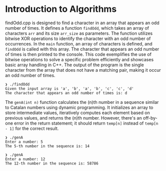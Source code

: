 # Introduction to Algorithms
findOdd.cpp is designed to find a character in an array that appears an odd number of times. It defines a function `findOdd`, which takes an array of characters `arr` and its size `arr_size` as parameters. The function utilizes bitwise XOR operations to identify the character with an odd number of occurrences. In the `main` function, an array of characters is defined, and `findOdd` is called with this array. The character that appears an odd number of times is then printed to the console. This code exemplifies the use of bitwise operations to solve a specific problem efficiently and showcases basic array handling in C++. The output of the program is the single character from the array that does not have a matching pair, making it occur an odd number of times.
```
❯ ./findOdd                 
Given the input array is 'a', 'b', 'a', 'b', 'c', 'c', 'd'
The character that appears an odd number of times is: d
```
The `genA(int n)` function calculates the \(n\)th number in a sequence similar to Catalan numbers using dynamic programming. It initializes an array to store intermediate values, iteratively computes each element based on previous values, and returns the \(n\)th number. However, there's an off-by-one error in the return statement; it should return `temp[n]` instead of `temp[n - 1]` for the correct result.
```
❯ ./genA   
Enter a number: 5
The 5-th number in the sequence is: 14

❯ ./genA
Enter a number: 12
The 12-th number in the sequence is: 58786
```
